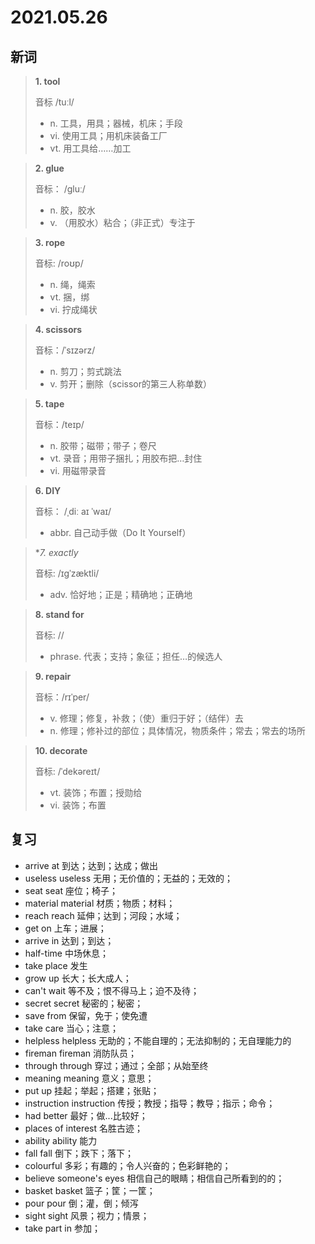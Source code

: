 # 2021.05.26

## 新词

> **1. tool**
> 
> 音标   /tuːl/
>
> - n. 工具，用具；器械，机床；手段
> - vi. 使用工具；用机床装备工厂
> - vt. 用工具给……加工



> **2. glue**
>
> 音标：  /ɡluː/
>
> - n. 胶，胶水
> - v. （用胶水）粘合；（非正式）专注于


> **3. rope**
>
> 音标:  /roʊp/
>
> - n. 绳，绳索
> - vt. 捆，绑
> - vi. 拧成绳状




> **4. scissors**
>
> 音标：/ˈsɪzərz/
>
> - n. 剪刀；剪式跳法
> - v. 剪开；删除（scissor的第三人称单数）




> **5. tape**
>
> 音标：/teɪp/
>
> - n. 胶带；磁带；带子；卷尺
> - vt. 录音；用带子捆扎；用胶布把…封住
> - vi. 用磁带录音





> **6. DIY**
>
> 音标： /ˌdiː aɪ ˈwaɪ/
>
> - abbr. 自己动手做（Do It Yourself）





> **7. exactly*
>
> 音标: /ɪɡˈzæktli/
>
> - adv. 恰好地；正是；精确地；正确地



> **8. stand for**
>
> 音标:  //
>
> - phrase. 代表；支持；象征；担任…的候选人

> **9. repair**
>
> 音标：/rɪˈper/
>
> - v. 修理；修复，补救；（使）重归于好；（结伴）去
> - n. 修理；修补过的部位；具体情况，物质条件；常去；常去的场所


> **10. decorate**
>
> 音标:  /ˈdekəreɪt/
>
> - vt. 装饰；布置；授勋给
> - vi. 装饰；布置



## 复习

- arrive at 到达；达到；达成；做出
- useless useless 无用；无价值的；无益的；无效的；
- seat seat 座位；椅子；
- material material 材质；物质；材料；
- reach reach 延伸；达到；河段；水域；
- get on 上车；进展；
- arrive in 达到；到达；
- half-time 中场休息；
- take place 发生
- grow up 长大；长大成人；
- can't wait 等不及；恨不得马上；迫不及待；
- secret secret 秘密的；秘密；
- save from 保留，免于；使免遭
- take care 当心；注意；
- helpless helpless 无助的；不能自理的；无法抑制的；无自理能力的
- fireman fireman 消防队员；
- through through 穿过；通过；全部；从始至终
- meaning meaning 意义；意思；
- put up 挂起；举起；搭建；张贴；
- instruction instruction 传授；教授；指导；教导；指示；命令；
- had better 最好；做...比较好；
- places of interest 名胜古迹；
- ability ability 能力
- fall fall 倒下；跌下；落下；
- colourful 多彩；有趣的；令人兴奋的；色彩鲜艳的；
- believe someone's eyes 相信自己的眼睛；相信自己所看到的的；
- basket basket 篮子；筐；一筐；
- pour pour 倒；灌，倒；倾泻
- sight sight 风景；视力；情景；
- take part in 参加；

